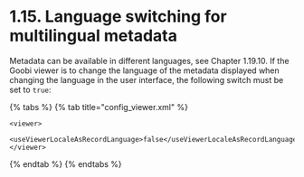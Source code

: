 # 1.15. Language switching for multilingual metadata

Metadata can be available in different languages, see Chapter 1.19.10. If the Goobi viewer is to change the language of the metadata displayed when changing the language in the user interface, the following switch must be set to `true`:

{% tabs %}
{% tab title="config\_viewer.xml" %}
```markup
<viewer>
    <useViewerLocaleAsRecordLanguage>false</useViewerLocaleAsRecordLanguage>
</viewer>
```
{% endtab %}
{% endtabs %}

